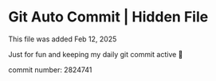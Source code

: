 # Git Auto Commit | Hidden File

This file was added Feb 12, 2025

Just for fun and keeping my daily git commit active 🤪

commit number: 2824741
